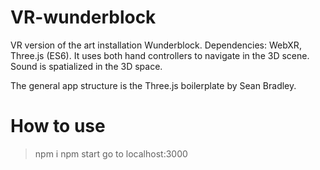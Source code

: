# VR-wunderblock
VR version of the art installation Wunderblock.
Dependencies: WebXR, Three.js (ES6). 
It uses both hand controllers to navigate in the 3D scene. 
Sound is spatialized in the 3D space. 


The general app structure is the Three.js boilerplate by Sean Bradley.

# How to use
> npm i
> npm start
> go to localhost:3000